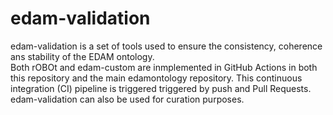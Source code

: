 # edam-validation

edam-validation is a set of tools used to ensure the consistency, coherence ans stability of the EDAM ontology. \
Both rOBOt and edam-custom are inmplemented in GitHub Actions in both this repository and the main edamontology repository. This continuous integration (CI) pipeline is triggered triggered by push and Pull Requests.\
edam-validation can also be used for curation purposes.
